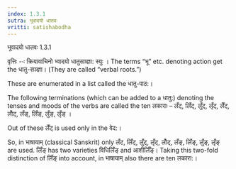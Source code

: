 ```yaml
---
index: 1.3.1
sutra: भूवादयो धातवः
vritti: satishabodha
---
```



 भूवादयो धातवः 1.3.1 


वृत्तिः --ः क्रियावाचिनो भ्‍वादयो धातुसञ्ज्ञा: स्‍युः । The terms “भू” etc. denoting action get the धातु-सञ्ज्ञा। (They are called “verbal roots.”) 


These are enumerated in a list called the धातु-पाठ:। 


The following terminations (which can be added to a धातु:) denoting the tenses and moods of the verbs are called the ten लकाराः – लँट्, लिँट्, लुँट्, लृँट्, लेँट्, लोँट्, लँङ्, लिँङ्, लुँङ्, लृँङ् । 

Out of these लेँट् is used only in the वेद:। 


So, in भाषायाम् (classical Sanskrit) only लँट, लिँट्, लुँट्, लृँट्, लोँट्, लँङ्, लिँङ्, लुँङ्, लृँङ् are used. लिँङ् has two varieties विधिलिँङ् and आशीर्लिँङ्। Taking this two-fold distinction of लिँङ् into account, in भाषायाम् also there are ten लकारा:। 


